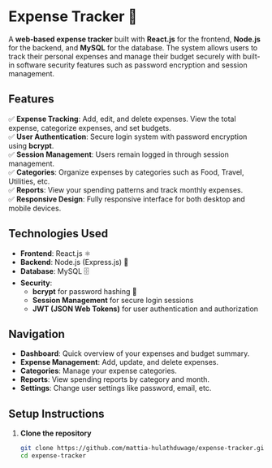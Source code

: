 # Expense Tracker 💸

A **web-based expense tracker** built with **React.js** for the frontend, **Node.js** for the backend, and **MySQL** for the database. The system allows users to track their personal expenses and manage their budget securely with built-in software security features such as password encryption and session management.

## Features  
✅ **Expense Tracking**: Add, edit, and delete expenses. View the total expense, categorize expenses, and set budgets.  
✅ **User Authentication**: Secure login system with password encryption using **bcrypt**.  
✅ **Session Management**: Users remain logged in through session management.  
✅ **Categories**: Organize expenses by categories such as Food, Travel, Utilities, etc.  
✅ **Reports**: View your spending patterns and track monthly expenses.  
✅ **Responsive Design**: Fully responsive interface for both desktop and mobile devices.

## Technologies Used  
- **Frontend**: React.js ⚛️  
- **Backend**: Node.js (Express.js) 🚀  
- **Database**: MySQL 🗄️  
- **Security**:  
  - **bcrypt** for password hashing 🔐  
  - **Session Management** for secure login sessions  
  - **JWT (JSON Web Tokens)** for user authentication and authorization  

## Navigation  
- **Dashboard**: Quick overview of your expenses and budget summary.  
- **Expense Management**: Add, update, and delete expenses.  
- **Categories**: Manage your expense categories.  
- **Reports**: View spending reports by category and month.  
- **Settings**: Change user settings like password, email, etc.  

## Setup Instructions  
1. **Clone the repository**  
   ```sh
   git clone https://github.com/mattia-hulathduwage/expense-tracker.git
   cd expense-tracker
